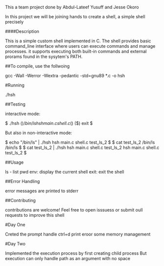 This a team project done by Abdul-Lateef Yusuff and Jesse Okoro

In this project we will be joining hands to create a shell, a simple shell precisely

####Description


This is a simple custom shell implemented in C. The shell provides basic command_line interface where users can execute commands and manage processes. it supports executing both built-in commands and external prorams found in the sysytem's PATH.

##To compile, use the follwoing

gcc -Wall -Werror -Wextra -pedantic -std=gnu89 *.c -o hsh

#Running

./hsh


##Testing

interactive mode:

$ ./hsh
($) /bin/ls
hsh main.c shell.c
($)
($) exit
$

But also in non-interactive mode:

$ echo "/bin/ls" | ./hsh
hsh main.c shell.c test_ls_2
$
$ cat test_ls_2
/bin/ls
/bin/ls
$
$ cat test_ls_2 | ./hsh
hsh main.c shell.c test_ls_2
hsh main.c shell.c test_ls_2
$

##Usage

ls - list pwd
env: display the current shell
exit: exit the shell

##Error Handling

error messages are printed to stderr

##Contributing

contributions are welcome! Feel free to open isssuess or submit oull requests to improve this shell


#Day One

Creted the prompt
handle ctrl+d
print eroor
some memory management

#Day Two

Implemented the execution process by first creating child process
But execution can only handle path as an argument with no space
